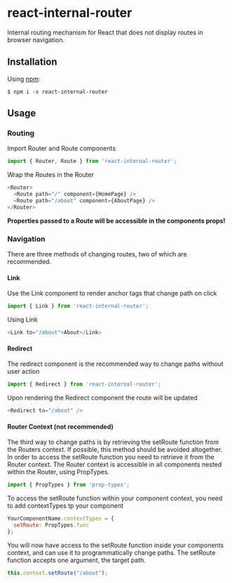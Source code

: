 # react-internal-router
Internal routing mechanism for React that does not display routes in browser navigation.
## Installation
Using [npm](https://www.npmjs.com/):

    $ npm i -s react-internal-router
    
## Usage
### Routing
Import Router and Route components
```js
import { Router, Route } from 'react-internal-router';
```
Wrap the Routes in the Router
```js
<Router>
  <Route path="/" component={HomePage} />
  <Route path="/about" component={AboutPage} />
</Router>
```
__Properties passed to a Route will be accessible in the components props!__
### Navigation
There are three methods of changing routes, two of which are recommended. 
#### Link
Use the Link component to render anchor tags that change path on click
```js
import { Link } from 'react-internal-router';
```
Using Link
```js
<Link to="/about">About</Link>
```

#### Redirect
The redirect component is the recommended way to change paths without user action
```js
import { Redirect } from 'react-internal-router';
```
Upon rendering the Redirect component the route will be updated
```js
<Redirect to="/about" />
```

#### Router Context (not recommended)
The third way to change paths is by retrieving the setRoute function from the Routers context.
If possible, this method should be avoided altogether. 
In order to access the setRoute function you need to retrieve it from the Router context. The Router context is accessible in all components nested within the Router, using PropTypes.
```js
import { PropTypes } from 'prop-types';
```
To access the setRoute function within your component context, you need to add contextTypes tp your component
```js
YourComponentName.contextTypes = {
  setRoute: PropTypes.func
};
```
You will now have access to the setRoute function inside your components context, and can use it to programmatically change paths. 
The setRoute function accepts one argument, the target path.
```js
this.context.setRoute("/about");
```